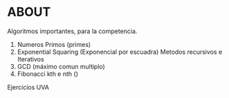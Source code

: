 # ABOUT
Algoritmos importantes, para la competencia.
1. Numeros Primos (primes)
2. Exponential Squaring (Exponencial por escuadra) Metodos recursivos e Iterativos
3. GCD (máximo comun multiplo)
4. Fibonacci kth e nth ()

Ejercicios UVA
